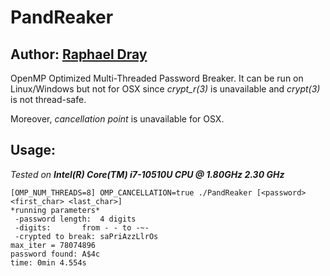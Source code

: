 # PandReaker 
## Author: [Raphael Dray](https://www.linkedin.com/in/raphaeldray/)

OpenMP Optimized Multi-Threaded Password Breaker.
It can be run on Linux/Windows but not for OSX since _crypt_r(3)_
is unavailable and _crypt(3)_ is not thread-safe.

Moreover, _cancellation point_ is unavailable for OSX.

## Usage:
_Tested on **Intel(R) Core(TM) i7-10510U CPU @ 1.80GHz   2.30 GHz**_
```shell
[OMP_NUM_THREADS=8] OMP_CANCELLATION=true ./PandReaker [<password> <first_char> <last_char>]
*running parameters*
 -password length:	4 digits
 -digits:		from - - to -~-
 -crypted to break:	saPriAzzLlrOs
max_iter = 78074896 
password found: A$4c
time: 0min 4.554s 
```